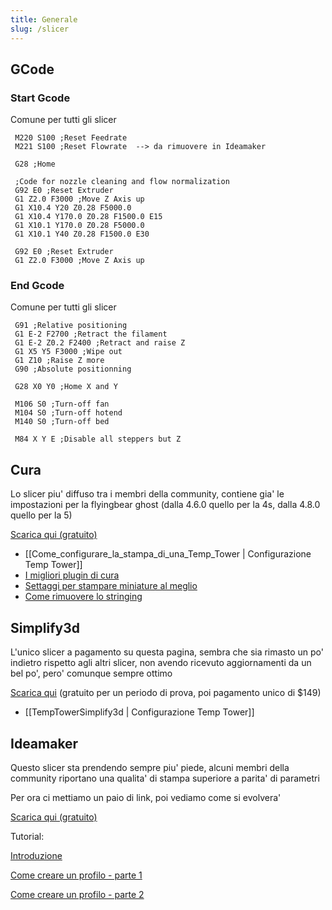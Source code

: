 ```yaml
---
title: Generale
slug: /slicer
---
```


## GCode
### Start Gcode
Comune per tutti gli slicer

``` 
 M220 S100 ;Reset Feedrate
 M221 S100 ;Reset Flowrate  --> da rimuovere in Ideamaker
 
 G28 ;Home
 
 ;Code for nozzle cleaning and flow normalization
 G92 E0 ;Reset Extruder
 G1 Z2.0 F3000 ;Move Z Axis up
 G1 X10.4 Y20 Z0.28 F5000.0
 G1 X10.4 Y170.0 Z0.28 F1500.0 E15
 G1 X10.1 Y170.0 Z0.28 F5000.0
 G1 X10.1 Y40 Z0.28 F1500.0 E30
 
 G92 E0 ;Reset Extruder
 G1 Z2.0 F3000 ;Move Z Axis up
```
### End Gcode
Comune per tutti gli slicer

```
 G91 ;Relative positioning
 G1 E-2 F2700 ;Retract the filament
 G1 E-2 Z0.2 F2400 ;Retract and raise Z
 G1 X5 Y5 F3000 ;Wipe out
 G1 Z10 ;Raise Z more
 G90 ;Absolute positionning
 
 G28 X0 Y0 ;Home X and Y 
 
 M106 S0 ;Turn-off fan
 M104 S0 ;Turn-off hotend
 M140 S0 ;Turn-off bed
 
 M84 X Y E ;Disable all steppers but Z
```

## Cura

Lo slicer piu' diffuso tra i membri della community, contiene gia' le impostazioni per la flyingbear ghost (dalla 4.6.0 quello per la 4s, dalla 4.8.0 quello per la 5)

[Scarica qui (gratuito)](https://ultimaker.com/software/ultimaker-cura)

*  [[Come_configurare_la_stampa_di_una_Temp_Tower | Configurazione Temp Tower]]
*  [I migliori plugin di cura](https://all3dp.com/2/5-must-have-cura-plugins)
*  [Settaggi per stampare miniature al meglio](https://www.youtube.com/watch?v=AqEWl51s9Rw)
*  [Come rimuovere lo stringing](https://youtu.be/_QRb54zVPfQ)

## Simplify3d
L'unico slicer a pagamento su questa pagina, sembra che sia rimasto un po' indietro rispetto agli altri slicer, non avendo ricevuto aggiornamenti da un bel po', pero' comunque sempre ottimo

[Scarica qui](https://www.simplify3d.com/) (gratuito per un periodo di prova, poi pagamento unico di $149) 

* [[TempTowerSimplify3d | Configurazione Temp Tower]]

## Ideamaker
Questo slicer sta prendendo sempre piu' piede, alcuni membri della community riportano una qualita' di stampa superiore a parita' di parametri

Per ora ci mettiamo un paio di link, poi vediamo come si evolvera'

[Scarica qui (gratuito)](https://www.raise3d.com/ideamaker/)

Tutorial:

[Introduzione](https://www.youtube.com/watch?v=rHL2ZSXvRxY&t=855s)

[Come creare un profilo - parte 1](https://www.youtube.com/watch?v=bOTC2CZQNgY)

[Come creare un profilo - parte 2](https://www.youtube.com/watch?v=IcyBEYYFn5s&t=1525s)
